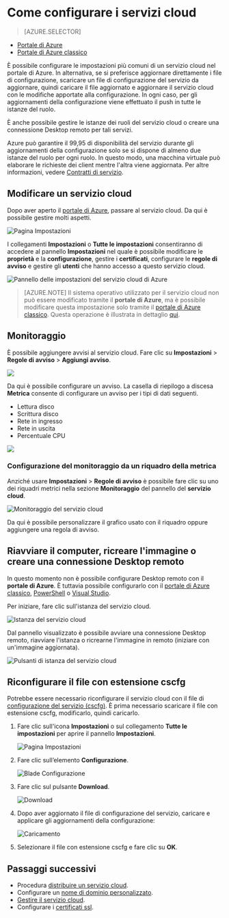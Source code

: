<properties 
	pageTitle="Come configurare un servizio cloud (portale) | Microsoft Azure" 
	description="Informazioni su come configurare un servizio cloud in Azure. Informazioni su come aggiornare la configurazione del servizio cloud e configurare l'accesso remoto per le istanze del ruolo. Questi esempi utilizzano il portale di Azure." 
	services="cloud-services" 
	documentationCenter="" 
	authors="Thraka" 
	manager="timlt" 
	editor=""/>

<tags 
	ms.service="cloud-services" 
	ms.workload="tbd" 
	ms.tgt_pltfrm="na" 
	ms.devlang="na" 
	ms.topic="article" 
	ms.date="04/22/2016"
	ms.author="adegeo"/>




# Come configurare i servizi cloud

> [AZURE.SELECTOR]
- [Portale di Azure](cloud-services-how-to-configure-portal.md)
- [Portale di Azure classico](cloud-services-how-to-configure.md)

È possibile configurare le impostazioni più comuni di un servizio cloud nel portale di Azure. In alternativa, se si preferisce aggiornare direttamente i file di configurazione, scaricare un file di configurazione del servizio da aggiornare, quindi caricare il file aggiornato e aggiornare il servizio cloud con le modifiche apportate alla configurazione. In ogni caso, per gli aggiornamenti della configurazione viene effettuato il push in tutte le istanze del ruolo.

È anche possibile gestire le istanze dei ruoli del servizio cloud o creare una connessione Desktop remoto per tali servizi.

Azure può garantire il 99,95 di disponibilità del servizio durante gli aggiornamenti della configurazione solo se si dispone di almeno due istanze del ruolo per ogni ruolo. In questo modo, una macchina virtuale può elaborare le richieste dei client mentre l'altra viene aggiornata. Per altre informazioni, vedere [Contratti di servizio](https://azure.microsoft.com/support/legal/sla/).

## Modificare un servizio cloud

Dopo aver aperto il [portale di Azure](https://portal.azure.com/), passare al servizio cloud. Da qui è possibile gestire molti aspetti.

![Pagina Impostazioni](./media/cloud-services-how-to-configure-portal/cloud-service.png)

I collegamenti **Impostazioni** o **Tutte le impostazioni** consentiranno di accedere al pannello **Impostazioni** nel quale è possibile modificare le **proprietà** e la **configurazione**, gestire i **certificati**, configurare le **regole di avviso** e gestire gli **utenti** che hanno accesso a questo servizio cloud.

![Pannello delle impostazioni del servizio cloud di Azure](./media/cloud-services-how-to-configure-portal/cs-settings-blade.png)

>[AZURE.NOTE]
Il sistema operativo utilizzato per il servizio cloud non può essere modificato tramite il **portale di Azure**, ma è possibile modificare questa impostazione solo tramite il [portale di Azure classico](http://manage.windowsazure.com/). Questa operazione è illustrata in dettaglio [qui](cloud-services-how-to-configure.md#update-a-cloud-service-configuration-file).

## Monitoraggio

È possibile aggiungere avvisi al servizio cloud. Fare clic su **Impostazioni** > **Regole di avviso** > **Aggiungi avviso**.

![](./media/cloud-services-how-to-configure-portal/cs-alerts.png)

Da qui è possibile configurare un avviso. La casella di riepilogo a discesa **Metrica** consente di configurare un avviso per i tipi di dati seguenti.

- Lettura disco
- Scrittura disco
- Rete in ingresso
- Rete in uscita
- Percentuale CPU 

![](./media/cloud-services-how-to-configure-portal/cs-alert-item.png)

### Configurazione del monitoraggio da un riquadro della metrica

Anziché usare **Impostazioni** > **Regole di avviso** è possibile fare clic su uno dei riquadri metrici nella sezione **Monitoraggio** del pannello del **servizio cloud**.

![Monitoraggio del servizio cloud](./media/cloud-services-how-to-configure-portal/cs-monitoring.png)

Da qui è possibile personalizzare il grafico usato con il riquadro oppure aggiungere una regola di avviso.


## Riavviare il computer, ricreare l'immagine o creare una connessione Desktop remoto

In questo momento non è possibile configurare Desktop remoto con il **portale di Azure**. È tuttavia possibile configurarlo con il [portale di Azure classico](cloud-services-role-enable-remote-desktop.md), [PowerShell](cloud-services-role-enable-remote-desktop-powershell.md) o [Visual Studio](../vs-azure-tools-remote-desktop-roles.md).

Per iniziare, fare clic sull'istanza del servizio cloud.

![Istanza del servizio cloud](./media/cloud-services-how-to-configure-portal/cs-instance.png)

Dal pannello visualizzato è possibile avviare una connessione Desktop remoto, riavviare l'istanza o ricrearne l'immagine in remoto (iniziare con un'immagine aggiornata).

![Pulsanti di istanza del servizio cloud](./media/cloud-services-how-to-configure-portal/cs-instance-buttons.png)



## Riconfigurare il file con estensione cscfg

Potrebbe essere necessario riconfigurare il servizio cloud con il file di [configurazione del servizio (cscfg)](cloud-services-model-and-package.md#cscfg). È prima necessario scaricare il file con estensione cscfg, modificarlo, quindi caricarlo.

1. Fare clic sull'icona **Impostazioni** o sul collegamento **Tutte le impostazioni** per aprire il pannello **Impostazioni**.

    ![Pagina Impostazioni](./media/cloud-services-how-to-configure-portal/cloud-service.png)

2. Fare clic sull’elemento **Configurazione**.

    ![Blade Configurazione](./media/cloud-services-how-to-configure-portal/cs-settings-config.png)

3. Fare clic sul pulsante **Download**.

    ![Download](./media/cloud-services-how-to-configure-portal/cs-settings-config-panel-download.png)

4. Dopo aver aggiornato il file di configurazione del servizio, caricare e applicare gli aggiornamenti della configurazione:

    ![Caricamento](./media/cloud-services-how-to-configure-portal/cs-settings-config-panel-upload.png)
    
5. Selezionare il file con estensione cscfg e fare clic su **OK**.

			
## Passaggi successivi

* Procedura [distribuire un servizio cloud](cloud-services-how-to-create-deploy-portal.md).
* Configurare un [nome di dominio personalizzato](cloud-services-custom-domain-name-portal.md).
* [Gestire il servizio cloud](cloud-services-how-to-manage-portal.md).
* Configurare i [certificati ssl](cloud-services-configure-ssl-certificate-portal.md).

<!---HONumber=AcomDC_0511_2016-->